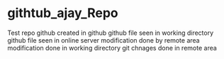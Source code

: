 # githtub_ajay_Repo
Test repo
github created in github
github file seen in working directory
github file seen in online server
modification done by remote area
modification done in working directory
git chnages done in remote area
